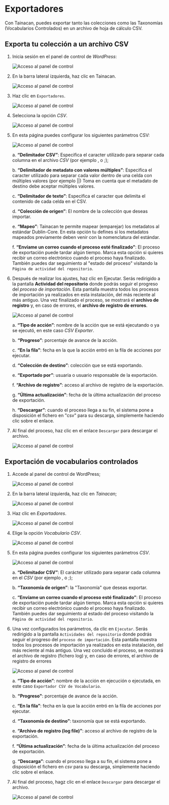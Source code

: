 # Exportadores

Con Tainacan, puedes exportar tanto las colecciones como las Taxonomías (Vocabularios Controlados) en un archivo de hoja de cálculo CSV.

## Exporta tu colección a un archivo CSV

1. Inicia sesión en el panel de control de _WordPress_:

   ![Acceso al panel de control](_assets/images/050.png)

2. En la barra lateral izquierda, haz clic en Tainacan.

   ![Acceso al panel de control](_assets/images/Panel_Acceso_Tainacan.png)

3. Haz clic en `Exportadores`.

   ![Acceso al panel de control](_assets/images/Exportadores_Acceso.png)

4. Selecciona la opción *CSV*. 

   ![Acceso al panel de control](_assets/images/Exportadores_CSV.png)

5. En esta página puedes configurar los siguientes parámetros CSV:

   ![Acceso al panel de control](_assets/images/Exportadores_CSV_Parametros.png)

   a. **“Delimitador CSV”**: Especifica el caracter utilizado para separar cada columna en el archivo *CSV* (por ejemplo , o ;);

   b. **“Delimitador de metadato con valores múltiples”**: Especifica el caracter utilizado para separar cada valor dentro de una celda con múltiples valores (por ejemplo ||) Toma en cuenta que el metadato de destino debe aceptar múltiples valores.

   c. **“Delimitador de texto”**: Especifica el caracter que delimita el contenido de cada celda en el CSV.

   d. **“Colección de origen”**: El nombre de la colección que deseas importar.

   e. **“Mapeo”**: Tainacan te permite mapear (emparejar) los metadatos al estándar Dublin-Core. En esta opción tu defines si los metadatos mapeados previamente deben venir con la nomenclatura del estándar.

   f. **“Envíame un correo cuando el proceso esté finalizado”**: El proceso de exportación puede tardar algún tiempo. Marca esta opción si quieres recibir un correo electrónico cuando el proceso haya finalizado. También puedes dar seguimiento al "estado del proceso" visitando la `Página de actividad del repositorio`.

6. Después de realizar los ajustes, haz clic en Ejecutar. Serás redirigido a la pantalla **Actividad del repositorio** donde podrás seguir el progreso del _proceso de importación_. Esta pantalla muestra todos los procesos de importación ya realizados en esta instalación, del más reciente al más antiguo. Una vez finalizado el proceso, se mostrará el **archivo de registro** y, en caso de errores, el **archivo de registro de errores**.

   ![Acceso al panel de control](_assets/images/Exportadores_CSV_Informacion.png)

   a. **“Tipo de acción”**: nombre de la acción que se está ejecutando o ya se ejecutó, en este caso *CSV Exporter*.

   b. **“Progreso”**: porcentaje de avance de la acción.

   c. **“En la fila”**: fecha en la que la acción entró en la fila de acciones por ejecutar.

   d. **“Colección de destino”**: colección que se está exportando.

   e. **“Exportado por”**: usuaria o usuario responsable de la exportación.

   f. **“Archivo de registro”**: acceso al archivo de registro de la exportación.

   g. **“Última actualización”**: fecha de la última actualización del proceso de exportación.

   h. **“Descargar”**: cuando el proceso llega a su fin, el sistema pone a disposición el fichero en "csv" para su descarga, simplemente haciendo clic sobre el enlace.

7. Al final del proceso, haz clic en el enlace `Descargar` para descargar el archivo. 

   ![Acceso al panel de control](_assets/images/Exportadores_CSV_Descarga.png)

## Exportación de vocabularios controlados

1. Accede al panel de control de WordPress;

   ![Acceso al panel de control](_assets/images/050.png)

2. En la barra lateral izquierda, haz clic en *Tainacan*;

   ![Acceso al panel de control](_assets/images/Panel_Acceso_Tainacan.png)

3. Haz clic en *Exportadores*.

   ![Acceso al panel de control](_assets/images/Exportadores_Acceso.png)

4. Elige la opción *Vocabulario CSV*.

   ![Acceso al panel de control](_assets/images/Exportadores_Vocabulario_CSV.png)

5. En esta página puedes configurar los siguientes parámetros *CSV*.

   ![Acceso al panel de control](_assets/images/Exportadores_Vocabulario_CSV_Parametros.png)

   a. **“Delimitador CSV”**: El carácter utilizado para separar cada columna en el *CSV* (por ejemplo , o ;);

   b. **“Taxonomía de origen”**: la "Taxonomía" que deseas exportar.

   c. **“Envíame un correo cuando el proceso esté finalizado”**: El proceso de exportación puede tardar algún tiempo. Marca esta opción si quieres recibir un correo electrónico cuando el proceso haya finalizado. También puedes dar seguimiento al estado del proceso visitando la `Página de actividad del repositorio`.

6. Una vez configurados los parámetros, da clic en `Ejecutar`. Serás redirigido a la pantalla `Actividades del repositorio` donde podrás seguir el progreso del `proceso de importación`. Esta pantalla muestra todos los procesos de importación ya realizados en esta instalación, del más reciente al más antiguo. Una vez concluido el proceso, se mostrará el archivo de registro (fichero log) y, en caso de errores, el archivo de registro de errores

   ![Acceso al panel de control](_assets/images/Exportadores_Vocabulario_CSV_Informacion.png)

   a. **“Tipo de acción”**: nombre de la acción en ejecución o ejecutada, en este caso `Exportador CSV de Vocabulario`.

   b. **“Progreso"**: porcentaje de avance de la acción.

   c. **“En la fila”**: fecha en la que la acción entró en la fila de acciones por ejecutar.

   d. **“Taxonomía de destino”**: taxonomía que se está exportando.

   e. **“Archivo de registro (log file)”**: acceso al archivo de registro de la exportación.

   f. **“Última actualización”**: fecha de la última actualización del proceso de exportación.

   g. **“Descarga”**:  cuando el proceso llega a su fin, el sistema pone a disposición el fichero en *csv* para su descarga, simplemente haciendo clic sobre el enlace.

7. Al final del proceso, hagz clic en el enlace `Descargar` para descargar el archivo. 

   ![Acceso al panel de control](_assets/images/Exportadores_Vocabulario_CSV_Descarga.png)
